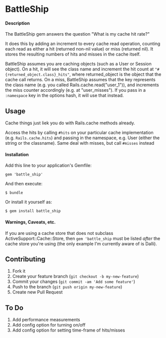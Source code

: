 # BattleShip

#### Description
The BattleShip gem answers the question "What is my cache hit rate?"

It does this by adding an increment to every cache read operation,
counting each read as either a hit (returned non-nil value) or miss (returned
nil). It stores the resulting numbers of hits and misses in the cache itself.

BattleShip assumes you are caching objects (such as a User or Session object). On a hit, it
will see the class name and increment the hit count at
```"#{returned_object.class}_hits"```, where returned_object is the object that
the cache call returns. On a miss, BattleShip assumes that the key represents
the class name (e.g. you called Rails.cache.read("user_1")), and increments the
miss counter accordingly (e.g. at "user_misses"). If you pass in a ```:namespace``` key in the options
hash, it will use that instead.

## Usage

Cache things just liek you do with Rails.cache methods already.

Access the hits by calling ```#hits``` on your particular cache implementation (e.g.
  ```Rails.cache.hits```) and passing in the namespace, e.g. User (either the string
or the classname).
Same deal with misses, but call ```#misses``` instead

#### Installation

Add this line to your application's Gemfile:

    gem 'battle_ship'

And then execute:

    $ bundle

Or install it yourself as:

    $ gem install battle_ship


#### Warnings, Caveats, etc.
If you are using a cache store that does not subclass ActiveSupport::Cache::Store, then ```gem 'battle_ship``` must be listed _after_ the cache store you're using (the only example I'm currently aware of is Dalli).


## Contributing

1. Fork it
2. Create your feature branch (`git checkout -b my-new-feature`)
3. Commit your changes (`git commit -am 'Add some feature'`)
4. Push to the branch (`git push origin my-new-feature`)
5. Create new Pull Request

## To Do

1. Add performance measurements
3. Add config option for turning on/off
4. Add config option for setting time-frame of hits/misses
